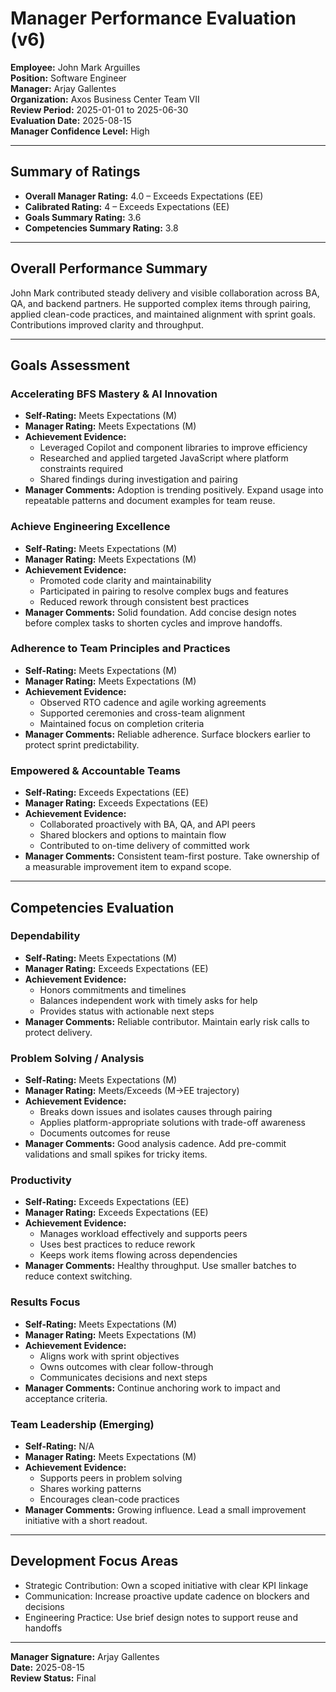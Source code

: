 # Manager Performance Evaluation (v6)

**Employee:** John Mark Arguilles  
**Position:** Software Engineer  
**Manager:** Arjay Gallentes  
**Organization:** Axos Business Center Team VII  
**Review Period:** 2025-01-01 to 2025-06-30  
**Evaluation Date:** 2025-08-15  
**Manager Confidence Level:** High

---

## Summary of Ratings
- **Overall Manager Rating:** 4.0 – Exceeds Expectations (EE)
- **Calibrated Rating:** 4 – Exceeds Expectations (EE)
- **Goals Summary Rating:** 3.6
- **Competencies Summary Rating:** 3.8

---

## Overall Performance Summary
John Mark contributed steady delivery and visible collaboration across BA, QA, and backend partners. He supported complex items through pairing, applied clean-code practices, and maintained alignment with sprint goals. Contributions improved clarity and throughput.

---

## Goals Assessment

### Accelerating BFS Mastery & AI Innovation
- **Self-Rating:** Meets Expectations (M)
- **Manager Rating:** Meets Expectations (M)
- **Achievement Evidence:**
  - Leveraged Copilot and component libraries to improve efficiency
  - Researched and applied targeted JavaScript where platform constraints required
  - Shared findings during investigation and pairing
- **Manager Comments:** Adoption is trending positively. Expand usage into repeatable patterns and document examples for team reuse.

### Achieve Engineering Excellence
- **Self-Rating:** Meets Expectations (M)
- **Manager Rating:** Meets Expectations (M)
- **Achievement Evidence:**
  - Promoted code clarity and maintainability
  - Participated in pairing to resolve complex bugs and features
  - Reduced rework through consistent best practices
- **Manager Comments:** Solid foundation. Add concise design notes before complex tasks to shorten cycles and improve handoffs.

### Adherence to Team Principles and Practices
- **Self-Rating:** Meets Expectations (M)
- **Manager Rating:** Meets Expectations (M)
- **Achievement Evidence:**
  - Observed RTO cadence and agile working agreements
  - Supported ceremonies and cross-team alignment
  - Maintained focus on completion criteria
- **Manager Comments:** Reliable adherence. Surface blockers earlier to protect sprint predictability.

### Empowered & Accountable Teams
- **Self-Rating:** Exceeds Expectations (EE)
- **Manager Rating:** Exceeds Expectations (EE)
- **Achievement Evidence:**
  - Collaborated proactively with BA, QA, and API peers
  - Shared blockers and options to maintain flow
  - Contributed to on-time delivery of committed work
- **Manager Comments:** Consistent team-first posture. Take ownership of a measurable improvement item to expand scope.

---

## Competencies Evaluation

### Dependability
- **Self-Rating:** Meets Expectations (M)
- **Manager Rating:** Exceeds Expectations (EE)
- **Achievement Evidence:**
  - Honors commitments and timelines
  - Balances independent work with timely asks for help
  - Provides status with actionable next steps
- **Manager Comments:** Reliable contributor. Maintain early risk calls to protect delivery.

### Problem Solving / Analysis
- **Self-Rating:** Meets Expectations (M)
- **Manager Rating:** Meets/Exceeds (M→EE trajectory)
- **Achievement Evidence:**
  - Breaks down issues and isolates causes through pairing
  - Applies platform-appropriate solutions with trade-off awareness
  - Documents outcomes for reuse
- **Manager Comments:** Good analysis cadence. Add pre-commit validations and small spikes for tricky items.

### Productivity
- **Self-Rating:** Exceeds Expectations (EE)
- **Manager Rating:** Exceeds Expectations (EE)
- **Achievement Evidence:**
  - Manages workload effectively and supports peers
  - Uses best practices to reduce rework
  - Keeps work items flowing across dependencies
- **Manager Comments:** Healthy throughput. Use smaller batches to reduce context switching.

### Results Focus
- **Self-Rating:** Meets Expectations (M)
- **Manager Rating:** Meets Expectations (M)
- **Achievement Evidence:**
  - Aligns work with sprint objectives
  - Owns outcomes with clear follow-through
  - Communicates decisions and next steps
- **Manager Comments:** Continue anchoring work to impact and acceptance criteria.

### Team Leadership (Emerging)
- **Self-Rating:** N/A
- **Manager Rating:** Meets Expectations (M)
- **Achievement Evidence:**
  - Supports peers in problem solving
  - Shares working patterns
  - Encourages clean-code practices
- **Manager Comments:** Growing influence. Lead a small improvement initiative with a short readout.

---

## Development Focus Areas
- Strategic Contribution: Own a scoped initiative with clear KPI linkage
- Communication: Increase proactive update cadence on blockers and decisions
- Engineering Practice: Use brief design notes to support reuse and handoffs

---

**Manager Signature:** Arjay Gallentes  
**Date:** 2025-08-15  
**Review Status:** Final
